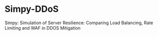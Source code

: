 # Simpy-DDoS
Simpy: Simulation of Server Resilience: Comparing Load Balancing, Rate Limiting and WAF in DDOS Mitigation
